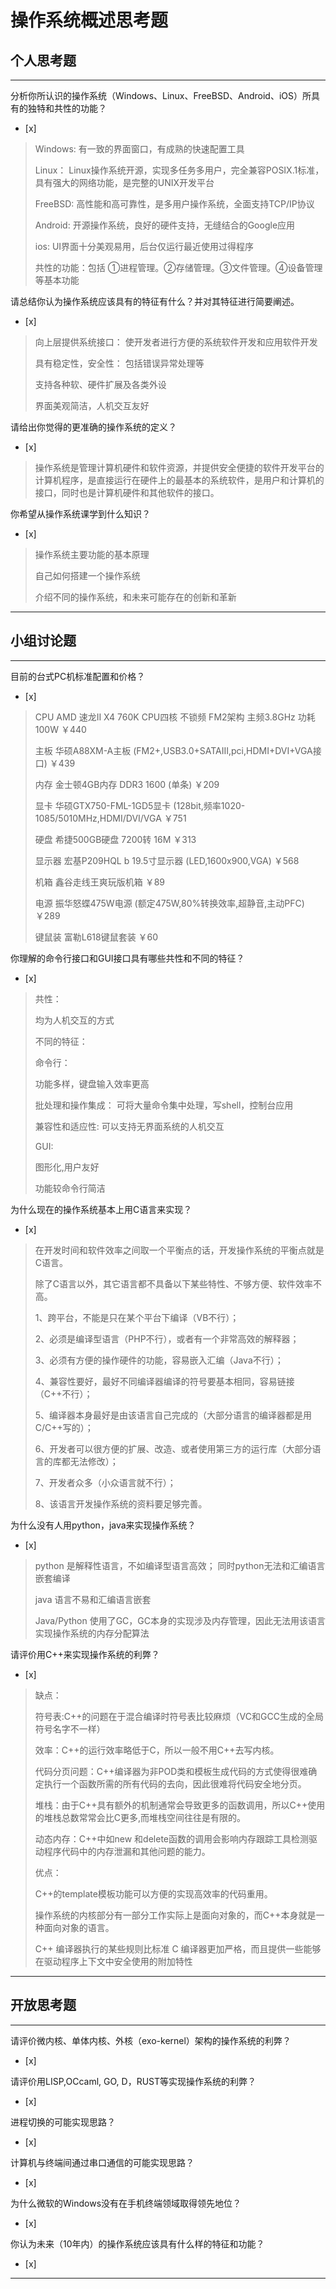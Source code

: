 # 操作系统概述思考题

## 个人思考题

---

分析你所认识的操作系统（Windows、Linux、FreeBSD、Android、iOS）所具有的独特和共性的功能？
- [x]  

>   Windows:  有一致的界面窗口，有成熟的快速配置工具
>
> Linux： Linux操作系统开源，实现多任务多用户，完全兼容POSIX.1标准，具有强大的网络功能，是完整的UNIX开发平台 
>
> FreeBSD: 高性能和高可靠性，是多用户操作系统，全面支持TCP/IP协议
>
> Android: 开源操作系统，良好的硬件支持，无缝结合的Google应用
>
> ios:  UI界面十分美观易用，后台仅运行最近使用过得程序
>
>
> 共性的功能：包括 ①进程管理。②存储管理。③文件管理。④设备管理
等基本功能

请总结你认为操作系统应该具有的特征有什么？并对其特征进行简要阐述。
- [x]  

>   向上层提供系统接口： 使开发者进行方便的系统软件开发和应用软件开发
>
>   具有稳定性，安全性： 包括错误异常处理等
>
>   支持各种软、硬件扩展及各类外设
>
>   界面美观简洁，人机交互友好


请给出你觉得的更准确的操作系统的定义？
- [x]  

>   操作系统是管理计算机硬件和软件资源，并提供安全便捷的软件开发平台的计算机程序，是直接运行在硬件上的最基本的系统软件，是用户和计算机的接口，同时也是计算机硬件和其他软件的接口。

你希望从操作系统课学到什么知识？
- [x]  

>   操作系统主要功能的基本原理
>
>   自己如何搭建一个操作系统
>
>   介绍不同的操作系统，和未来可能存在的创新和革新

---

## 小组讨论题

---

目前的台式PC机标准配置和价格？
- [x]  

>   CPU	AMD 速龙II X4 760K CPU四核 不锁频 FM2架构 主频3.8GHz 功耗100W		       ￥440	
>
>   主板	华硕A88XM-A主板 (FM2+,USB3.0+SATAIII,pci,HDMI+DVI+VGA接口)		         ￥439	
>
>   内存	金士顿4GB内存 DDR3 1600 (单条)		                                     ￥209	
>
>   显卡	华硕GTX750-FML-1GD5显卡 (128bit,频率1020-1085/5010MHz,HDMI/DVI/VGA	  ￥751	
>
>   硬盘	希捷500GB硬盘 7200转 16M		                                           ￥313	
>
>   显示器	宏基P209HQL b 19.5寸显示器 (LED,1600x900,VGA)	                     ￥568	
>
>   机箱	鑫谷走线王爽玩版机箱	                                                ￥89	
>
>   电源	振华怒蝶475W电源 (额定475W,80%转换效率,超静音,主动PFC)	              ￥289	
>
>   键鼠装	富勒L618键鼠套装		                                                 ￥60

你理解的命令行接口和GUI接口具有哪些共性和不同的特征？
- [x]  

> 共性：
>
> 均为人机交互的方式
>
> 不同的特征：
>
> 命令行：
>
> 功能多样，键盘输入效率更高
>
> 批处理和操作集成： 可将大量命令集中处理，写shell，控制台应用
>
> 兼容性和适应性: 可以支持无界面系统的人机交互
>
>
> GUI:
>
> 图形化,用户友好
>
> 功能较命令行简洁



为什么现在的操作系统基本上用C语言来实现？
- [x]  

> 在开发时间和软件效率之间取一个平衡点的话，开发操作系统的平衡点就是C语言。
>
> 除了C语言以外，其它语言都不具备以下某些特性、不够方便、软件效率不高。
>
> 1、跨平台，不能是只在某个平台下编译（VB不行）；
>
> 2、必须是编译型语言（PHP不行），或者有一个非常高效的解释器；
>
> 3、必须有方便的操作硬件的功能，容易嵌入汇编（Java不行）；
>
> 4、兼容性要好，最好不同编译器编译的符号要基本相同，容易链接（C++不行）；
>
> 5、编译器本身最好是由该语言自己完成的（大部分语言的编译器都是用C/C++写的）；
>
> 6、开发者可以很方便的扩展、改造、或者使用第三方的运行库（大部分语言的库都无法修改）；
>
> 7、开发者众多（小众语言就不行）；
>
> 8、该语言开发操作系统的资料要足够完善。

为什么没有人用python，java来实现操作系统？
- [x]  

>  python 是解释性语言，不如编译型语言高效； 同时python无法和汇编语言嵌套编译
>
>  java 语言不易和汇编语言嵌套
>
>  Java/Python 使用了GC，GC本身的实现涉及内存管理，因此无法用该语言实现操作系统的内存分配算法

请评价用C++来实现操作系统的利弊？
- [x]  

> 缺点：
>
> 符号表:C++的问题在于混合编译时符号表比较麻烦（VC和GCC生成的全局符号名字不一样）
>
> 效率：C++的运行效率略低于C，所以一般不用C++去写内核。 
>
> 代码分页问题：C++编译器为非POD类和模板生成代码的方式使得很难确定执行一个函数所需的所有代码的去向，因此很难将代码安全地分页。
>
> 堆栈：由于C++具有额外的机制通常会导致更多的函数调用，所以C++使用的堆栈总数常常会比C更多,而堆栈空间往往是有限的。
>
> 动态内存：C++中如new 和delete函数的调用会影响内存跟踪工具检测驱动程序代码中的内存泄漏和其他问题的能力。
>
>
> 优点：
>
> C++的template模板功能可以方便的实现高效率的代码重用。
>
> 操作系统的内核部分有一部分工作实际上是面向对象的，而C++本身就是一种面向对象的语言。
>
> C++ 编译器执行的某些规则比标准 C 编译器更加严格，而且提供一些能够在驱动程序上下文中安全使用的附加特性

---

## 开放思考题

---

请评价微内核、单体内核、外核（exo-kernel）架构的操作系统的利弊？
- [x]  

>  

请评价用LISP,OCcaml, GO, D，RUST等实现操作系统的利弊？
- [x]  

>  

进程切换的可能实现思路？
- [x]  

>     

计算机与终端间通过串口通信的可能实现思路？
- [x]  

>  

为什么微软的Windows没有在手机终端领域取得领先地位？
- [x]  

>  

你认为未来（10年内）的操作系统应该具有什么样的特征和功能？
- [x]  

>  

---
